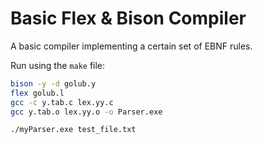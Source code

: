 # Basic Flex & Bison Compiler

A basic compiler implementing a certain set of EBNF rules.

Run using the `make` file:

``` bash
bison -y -d golub.y 
flex golub.l
gcc -c y.tab.c lex.yy.c
gcc y.tab.o lex.yy.o -o Parser.exe

./myParser.exe test_file.txt
```